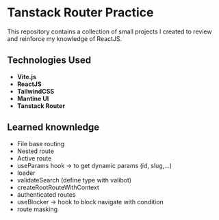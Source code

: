 # Tanstack Router Practice

This repository contains a collection of small projects I created to review and reinforce my knowledge of ReactJS.


## Technologies Used

- **Vite.js**
- **ReactJS**
- **TailwindCSS**
- **Mantine UI**
- **Tanstack Router**

## Learned knownledge
- File base routing
- Nested route
- Active route
- useParams hook -> to get dynamic params (id, slug,...)
- loader
- validateSearch (define type with valibot)
- createRootRouteWithContext
- authenticated routes
- useBlocker -> hook to block navigate with condition
- route masking


